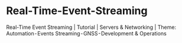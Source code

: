 # Real-Time-Event-Streaming
Real-Time Event Streaming | Tutorial | Servers &amp; Networking | Theme: Automation - Events Streaming - GNSS - Development &amp; Operations
